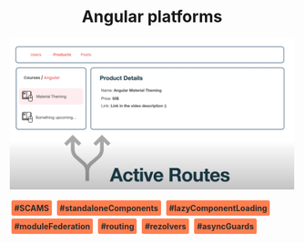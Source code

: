<h1 align="center">Angular platforms</h1>

<img src="img/title.png" style="display:block; margin:auto;" width="500px">

<span style="background-color: coral;font-weight:bold;color:#2d2d2d; padding: 5px; border-radius: 3px; display:inline-block; margin: 5px 0 0 5px;">#SCAMS</span>
<span style="background-color: coral;font-weight:bold;color:#2d2d2d; padding: 5px; border-radius: 3px; display:inline-block; margin: 5px 0 0 5px;">#standaloneComponents</span>
<span style="background-color: coral;font-weight:bold;color:#2d2d2d; padding: 5px; border-radius: 3px; display:inline-block; margin: 5px 0 0 5px;">#lazyComponentLoading</span>
<span style="background-color: coral;font-weight:bold;color:#2d2d2d; padding: 5px; border-radius: 3px; display:inline-block; margin: 5px 0 0 5px;">#moduleFederation</span>
<span style="background-color: coral;font-weight:bold;color:#2d2d2d; padding: 5px; border-radius: 3px; display:inline-block; margin: 5px 0 0 5px;">#routing</span>
<span style="background-color: coral;font-weight:bold;color:#2d2d2d; padding: 5px; border-radius: 3px; display:inline-block; margin: 5px 0 0 5px;">#rezolvers</span>
<span style="background-color: coral;font-weight:bold;color:#2d2d2d; padding: 5px; border-radius: 3px; display:inline-block; margin: 5px 0 0 5px;">#asyncGuards</span>
